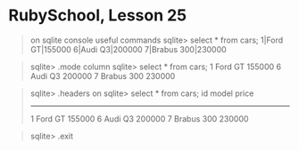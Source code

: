 RubySchool, Lesson 25
====================

>on sqlite console useful commands
>sqlite> select * from cars;
>1|Ford GT|155000
>6|Audi Q3|200000
>7|Brabus 300|230000

>sqlite> .mode column
>sqlite> select * from cars;
>1           Ford GT     155000
>6           Audi Q3     200000
>7           Brabus 300  230000

>sqlite> .headers on
>sqlite> select * from cars;
>id          model       price
>----------  ----------  ----------
>1           Ford GT     155000
>6           Audi Q3     200000
>7           Brabus 300  230000

>sqlite> .exit